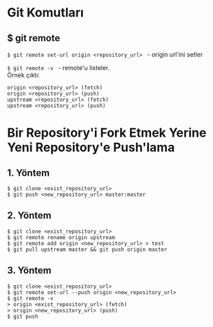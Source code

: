 # Git Komutları
## $ git remote
`$ git remote set-url origin <repository_url> `  - origin url'ini setler  

`$ git remote -v `  - remote'u listeler.  
Örnek çıktı:  
```
origin <repository_url> (fetch)                                                          
origin <repository_url> (push)
upstream <repository_url> (fetch)                                                          
upstream <repository_url> (push)
```
# Bir Repository'i Fork Etmek Yerine Yeni Repository'e Push'lama

## 1. Yöntem
```
$ git clone <exist_repository_url>
$ git push <new_repository_url> master:master
```
## 2. Yöntem
```
$ git clone <exist_repository_url>
$ git remote rename origin upstream   
$ git remote add origin <new_repository_url> > test
$ git pull upstream master && git push origin master
```
## 3. Yöntem
```
$ git clone <exist_repository_url>
$ git remote set-url --push origin <new_repository_url>
$ git remote -v
> origin <exist_repository_url> (fetch)                                                          
> origin <new_repository_url> (push)
$ git push
```
